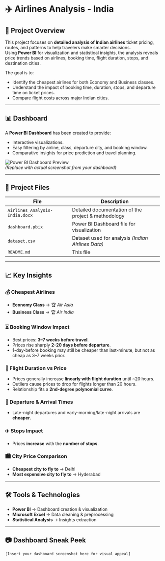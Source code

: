 # ✈️ Airlines Analysis - India

## 📌 Project Overview
This project focuses on **detailed analysis of Indian airlines** ticket pricing, routes, and patterns to help travelers make smarter decisions.  
Using **Power BI** for visualization and statistical insights, the analysis reveals price trends based on airlines, booking time, flight duration, stops, and destination cities.

The goal is to:
- Identify the cheapest airlines for both Economy and Business classes.
- Understand the impact of booking time, duration, stops, and departure time on ticket prices.
- Compare flight costs across major Indian cities.

---

## 📊 Dashboard
A **Power BI Dashboard** has been created to provide:
- Interactive visualizations.
- Easy filtering by airline, class, departure city, and booking window.
- Comparative insights for price prediction and travel planning.

![Power BI Dashboard Preview](dashboard_preview.png)  
*(Replace with actual screenshot from your dashboard)*

---

## 📂 Project Files
| File | Description |
|------|-------------|
| `Airlines_Analysis-India.docx` | Detailed documentation of the project & methodology |
| `dashboard.pbix` | Power BI Dashboard file for visualization |
| `dataset.csv` | Dataset used for analysis *(Indian Airlines Data)* |
| `README.md` | This file |

---

## 📈 Key Insights

### 💰 Cheapest Airlines
- **Economy Class** → 🏆 *Air Asia*  
- **Business Class** → 🏆 *Air India*

### ⏳ Booking Window Impact
- Best prices: **3–7 weeks before travel**.  
- Prices rise sharply **2–20 days before departure**.  
- 1-day-before booking may still be cheaper than last-minute, but not as cheap as 3–7 weeks prior.

### 🛫 Flight Duration vs Price
- Prices generally increase **linearly with flight duration** until ~20 hours.  
- Outliers cause prices to drop for flights longer than 20 hours.  
- Relationship fits a **2nd-degree polynomial curve**.

### 🌙 Departure & Arrival Times
- Late-night departures and early-morning/late-night arrivals are **cheaper**.

### ✈️ Stops Impact
- Prices **increase** with the **number of stops**.

### 🏙️ City Price Comparison
- **Cheapest city to fly to** → Delhi  
- **Most expensive city to fly to** → Hyderabad

---

## 🛠️ Tools & Technologies
- **Power BI** → Dashboard creation & visualization
- **Microsoft Excel** → Data cleaning & preprocessing
- **Statistical Analysis** → Insights extraction

---

## 📷 Dashboard Sneak Peek
```text
[Insert your dashboard screenshot here for visual appeal]
